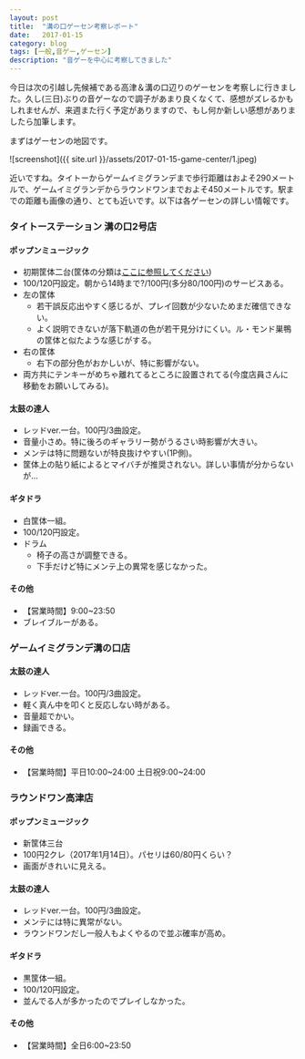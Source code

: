 ```yaml
---
layout: post
title:  "溝の口ゲーセン考察レポート"
date:   2017-01-15
category: blog
tags: [一般,音ゲー,ゲーセン]
description: "音ゲーを中心に考察してきました"
---
```

今日は次の引越し先候補である高津＆溝の口辺りのゲーセンを考察しに行きました。久し(三日)ぶりの音ゲーなので調子があまり良くなくて、感想がズレるかもしれませんが、来週また行く予定がありますので、もし何か新しい感想がありましたら加筆します。

まずはゲーセンの地図です。

![screenshot]({{ site.url }}/assets/2017-01-15-game-center/1.jpeg)

近いですね。タイトーからゲームイミグランデまで歩行距離はおよそ290メートルで、ゲームイミグランデからラウンドワンまでおよそ450メートルです。駅までの距離も画像の通り、とても近いです。以下は各ゲーセンの詳しい情報です。

### **タイトーステーション 溝の口2号店**

#### ポップンミュージック
* 初期筐体二台(筐体の分類は[ここに参照してください](http://www.atomic--age.net/topics/columns/kindofpopn))
* 100/120円設定。朝から14時まで?/100円(多分80/100円)のサービスある。
* 左の筐体
  * 若干誤反応出やすく感じるが、プレイ回数が少ないためまだ確信できない。
  * よく説明できないが落下軌道の色が若干見分けにくい。ル・モンド巣鴨の筐体と似たような感じがする。
* 右の筐体
  * 右下の部分色がおかしいが、特に影響がない。
* 両方共にテンキーがめちゃ離れてるところに設置されてる(今度店員さんに移動をお願いしてみる)。

#### 太鼓の達人
* レッドver.一台。100円/3曲設定。
* 音量小さめ。特に後ろのギャラリー勢がうるさい時影響が大きい。
* メンテは特に問題ないが特良抜けやすい(1P側)。
* 筐体上の貼り紙によるとマイバチが推奨されない。詳しい事情が分からないが…

#### ギタドラ 
* 白筐体一組。
* 100/120円設定。
* ドラム
  * 椅子の高さが調整できる。
  * 下手だけど特にメンテ上の異常を感じなかった。

#### その他
* 【営業時間】9:00~23:50
* ブレイブルーがある。


### **ゲームイミグランデ溝の口店**

#### 太鼓の達人 
* レッドver.一台。100円/3曲設定。
* 軽く真ん中を叩くと反応しない時がある。
* 音量超でかい。
* 録画できる。

#### その他
* 【営業時間】平日10:00~24:00 土日祝9:00~24:00

### **ラウンドワン高津店**

#### ポップンミュージック
* 新筐体三台
* 100円2クレ（2017年1月14日）。パセリは60/80円くらい？
* 画面がきれいに見える。

#### 太鼓の達人
* レッドver.一台。100円/3曲設定。
* メンテには特に異常がない。
* ラウンドワンだし一般人もよくやるので並ぶ確率が高め。

#### ギタドラ 
* 黒筐体一組。
* 100/120円設定。
* 並んでる人が多かったのでプレイしなかった。

#### その他
* 【営業時間】全日6:00~23:50